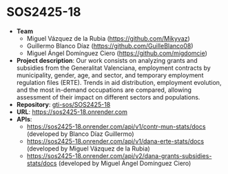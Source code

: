 # SOS2425-18

- **Team**
  - Miguel Vázquez de la Rubia (https://github.com/Mikyvaz)
  - Guillermo Blanco Díaz (https://github.com/GuilleBlanco08)
  - Miguel Ángel Domínguez Ciero (https://github.com/migdomcie)
- **Project description**: Our work consists on analyzing grants and subsidies from the Generalitat Valenciana, employment                                  contracts by municipality, gender, age, and sector, and temporary employment regulation files (ERTE). Trends in aid distribution, employment evolution,
and the most in-demand occupations are compared, allowing assessment of their impact on different sectors and populations.
- **Repository**: [gti-sos/SOS2425-18](https://github.com/gti-sos/SOS2425-18)
- **URL**: https://sos2425-18.onrender.com
-  **APIs**:
    - https://sos2425-18.onrender.com/api/v1/contr-mun-stats/docs (developed by Blanco Díaz Guillermo)
    - https://sos2425-18.onrender.com/api/v1/dana-erte-stats/docs (developed by Miguel Vázquez de la Rubia)
    - https://sos2425-18.onrender.com/api/v2/dana-grants-subsidies-stats/docs (developed by Miguel Ángel Domínguez Ciero)
 
